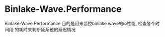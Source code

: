 # Binlake-Wave.Performance  

Binlake-Wave.Performance 目的是用来监控binlake wave的io性能, 检查各个时间段 的耗时来判断延系统的延迟情况
